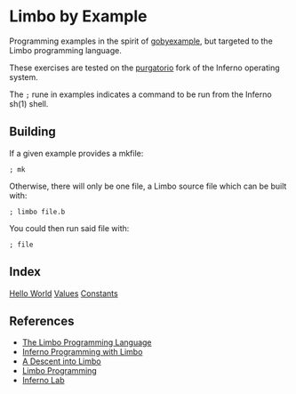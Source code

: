 # Limbo by Example

Programming examples in the spirit of [gobyexample](https://github.com/mmcgrana/gobyexample), but targeted to the Limbo programming language. 

These exercises are tested on the [purgatorio](http://code.9front.org/hg/purgatorio/) fork of the Inferno operating system.

The `;` rune in examples indicates a command to be run from the Inferno sh(1) shell. 

## Building

If a given example provides a mkfile:

	; mk

Otherwise, there will only be one file, a Limbo source file which can be built with:

	; limbo file.b

You could then run said file with:

	; file

## Index

[Hello World](./HelloWorld)
[Values](./Values)
[Constants](./Constants)

## References

- [The Limbo Programming Language](http://doc.cat-v.org/inferno/4th_edition/limbo_language/limbo)
- [Inferno Programming with Limbo](http://www.gemusehaken.org/ipwl/)
- [A Descent into Limbo](http://doc.cat-v.org/inferno/4th_edition/limbo_language/descent)
- [Limbo Programming](http://www.vitanuova.com/inferno/papers/limbomore.html)
- [Inferno Lab](https://github.com/caerwynj/inferno-lab/)
